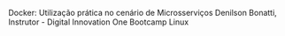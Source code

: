 Docker: Utilização prática no cenário de Microsserviços
Denilson Bonatti, Instrutor - Digital Innovation One
Bootcamp Linux
